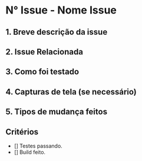 # N° Issue - Nome Issue

## 1. Breve descrição da issue

## 2. Issue Relacionada

## 3. Como foi testado

## 4. Capturas de tela (se necessário)

## 5. Tipos de mudança feitos

## Critérios

- [] Testes passando.
- [] Build feito.
